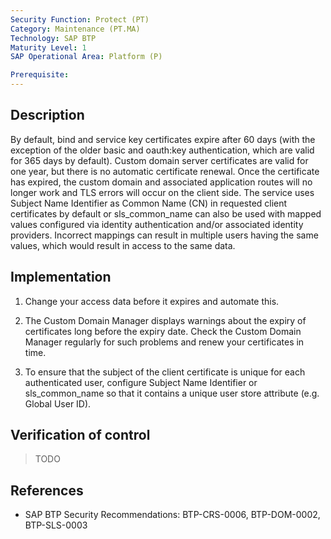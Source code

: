 ```yaml
---
Security Function: Protect (PT)
Category: Maintenance (PT.MA)
Technology: SAP BTP
Maturity Level: 1
SAP Operational Area: Platform (P)

Prerequisite: 
---
```


## Description

By default, bind and service key certificates expire after 60 days (with the exception of the older basic and oauth:key authentication, which are valid for 365 days by default). Custom domain server certificates are valid for one year, but there is no automatic certificate renewal. Once the certificate has expired, the custom domain and associated application routes will no longer work and TLS errors will occur on the client side. The service uses Subject Name Identifier as Common Name (CN) in requested client certificates by default or sls_common_name can also be used with mapped values configured via identity authentication and/or associated identity providers. Incorrect mappings can result in multiple users having the same values, which would result in access to the same data.


## Implementation

1. Change your access data before it expires and automate this.

2. The Custom Domain Manager displays warnings about the expiry of certificates long before the expiry date. Check the Custom Domain Manager regularly for such problems and renew your certificates in time.

3. To ensure that the subject of the client certificate is unique for each authenticated user, configure Subject Name Identifier or sls_common_name so that it contains a unique user store attribute (e.g. Global User ID).


## Verification of control

> TODO


## References

* SAP BTP Security Recommendations: BTP-CRS-0006, BTP-DOM-0002, BTP-SLS-0003
